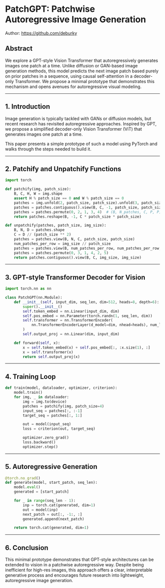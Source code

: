 # PatchGPT: Patchwise Autoregressive Image Generation

Author: https://github.com/deburky

## Abstract

We explore a GPT-style Vision Transformer that autoregressively generates images one patch at a time. Unlike diffusion or GAN-based image generation methods, this model predicts the next image patch based purely on prior patches in a sequence, using causal self-attention in a decoder-only Transformer. We propose a minimal prototype that demonstrates this mechanism and opens avenues for autoregressive visual modeling.

---

## 1. Introduction

Image generation is typically tackled with GANs or diffusion models, but recent research has revisited autoregressive approaches. Inspired by GPT, we propose a simplified decoder-only Vision Transformer (ViT) that generates images one patch at a time.

This paper presents a simple prototype of such a model using PyTorch and walks through the steps needed to build it.

---

## 2. Patchify and Unpatchify Functions

```python
import torch

def patchify(img, patch_size):
    B, C, H, W = img.shape
    assert H % patch_size == 0 and W % patch_size == 0
    patches = img.unfold(2, patch_size, patch_size).unfold(3, patch_size, patch_size)
    patches = patches.contiguous().view(B, C, -1, patch_size, patch_size)
    patches = patches.permute(0, 2, 1, 3, 4)  # (B, N_patches, C, P, P)
    return patches.reshape(B, -1, C * patch_size * patch_size)

def unpatchify(patches, patch_size, img_size):
    B, N, D = patches.shape
    C = D // (patch_size ** 2)
    patches = patches.view(B, N, C, patch_size, patch_size)
    num_patches_per_row = img_size // patch_size
    patches = patches.view(B, num_patches_per_row, num_patches_per_row, C, patch_size, patch_size)
    patches = patches.permute(0, 3, 1, 4, 2, 5)
    return patches.contiguous().view(B, C, img_size, img_size)
```

---

## 3. GPT-style Transformer Decoder for Vision

```python
import torch.nn as nn

class PatchGPT(nn.Module):
    def __init__(self, input_dim, seq_len, dim=512, heads=8, depth=6):
        super().__init__()
        self.token_embed = nn.Linear(input_dim, dim)
        self.pos_embed = nn.Parameter(torch.randn(1, seq_len, dim))
        self.transformer = nn.TransformerEncoder(
            nn.TransformerEncoderLayer(d_model=dim, nhead=heads), num_layers=depth
        )
        self.output_proj = nn.Linear(dim, input_dim)

    def forward(self, x):
        x = self.token_embed(x) + self.pos_embed[:, :x.size(1), :]
        x = self.transformer(x)
        return self.output_proj(x)
```

---

## 4. Training Loop

```python
def train(model, dataloader, optimizer, criterion):
    model.train()
    for img, _ in dataloader:
        img = img.to(device)
        patches = patchify(img, patch_size=4)
        input_seq = patches[:, :-1]
        target_seq = patches[:, 1:]

        out = model(input_seq)
        loss = criterion(out, target_seq)

        optimizer.zero_grad()
        loss.backward()
        optimizer.step()
```

---

## 5. Autoregressive Generation

```python
@torch.no_grad()
def generate(model, start_patch, seq_len):
    model.eval()
    generated = [start_patch]

    for _ in range(seq_len - 1):
        inp = torch.cat(generated, dim=1)
        out = model(inp)
        next_patch = out[:, -1:, :]
        generated.append(next_patch)

    return torch.cat(generated, dim=1)
```

---

## 6. Conclusion

This minimal prototype demonstrates that GPT-style architectures can be extended to vision in a patchwise autoregressive way. Despite being inefficient for high-res images, this approach offers a clear, interpretable generative process and encourages future research into lightweight, autoregressive image generation.